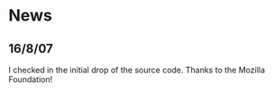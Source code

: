 # News #

## 16/8/07 ##

I checked in the initial drop of the source code. Thanks to the Mozilla Foundation!